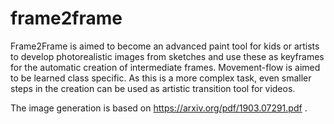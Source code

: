 # frame2frame

Frame2Frame is aimed to become an advanced paint tool for kids or artists to develop photorealistic images from sketches and use these as keyframes for the automatic creation of intermediate frames. Movement-flow is aimed to be learned class specific. As this is a more complex task, even smaller steps in the creation can be used as artistic transition tool for videos.

The image generation is based on https://arxiv.org/pdf/1903.07291.pdf .
